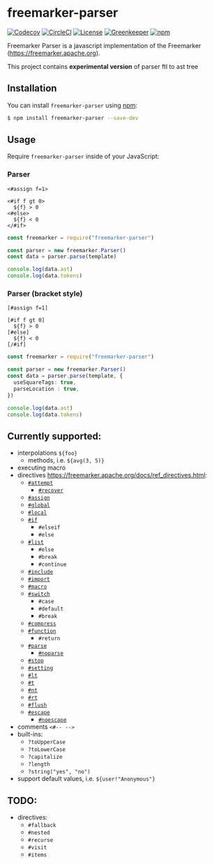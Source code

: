 # freemarker-parser

[![Codecov](https://img.shields.io/codecov/c/github/armano2/freemarker-parser.svg)](https://circleci.com/gh/armano2/freemarker-parser/tree/master)
[![CircleCI](https://img.shields.io/circleci/project/github/armano2/freemarker-parser/master.svg)](https://circleci.com/gh/armano2/freemarker-parser/tree/master)
[![License](https://img.shields.io/github/license/armano2/freemarker-parser.svg)](https://github.com/armano2/freemarker-parser/blob/master/LICENSE.md)
[![Greenkeeper](https://badges.greenkeeper.io/armano2/freemarker-parser.svg)](https://github.com/armano2/freemarker-parser/blob/master/LICENSE.md)
[![npm](https://img.shields.io/npm/v/freemarker-parser.svg)](https://www.npmjs.com/package/freemarker-parser)

Freemarker Parser is a javascript implementation of the Freemarker (https://freemarker.apache.org).

This project contains **experimental version** of parser ftl to ast tree

## Installation
You can install `freemarker-parser` using [npm](https://npmjs.com):

```bash
$ npm install freemarker-parser --save-dev
```

## Usage
Require `freemarker-parser` inside of your JavaScript:

### Parser 
```ftl
<#assign f=1>

<#if f gt 0>
  ${f} > 0
<#else>
  ${f} < 0
</#if>
```
```ts
const freemarker = require("freemarker-parser")

const parser = new freemarker.Parser()
const data = parser.parse(template)

console.log(data.ast)
console.log(data.tokens)
```

### Parser (bracket style)
```ftl
[#assign f=1]

[#if f gt 0]
  ${f} > 0
[#else]
  ${f} < 0
[/#if]
```
```ts
const freemarker = require("freemarker-parser")

const parser = new freemarker.Parser()
const data = parser.parse(template, {
  useSquareTags: true,
  parseLocation : true,
})

console.log(data.ast)
console.log(data.tokens)
```

## Currently supported:
  - interpolations `${foo}`
    - methods, i.e. `${avg(3, 5)}`
  - executing macro
  - directives https://freemarker.apache.org/docs/ref_directives.html:
    - [`#attempt`](https://freemarker.apache.org/docs/ref_directive_attempt.html)
      - [`#recover`](https://freemarker.apache.org/docs/ref_directive_recover.html)
    - [`#assign`](https://freemarker.apache.org/docs/ref_directive_assign.html)
    - [`#global`](https://freemarker.apache.org/docs/ref_directive_global.html)
    - [`#local`](https://freemarker.apache.org/docs/ref_directive_local.html)
    - [`#if`](https://freemarker.apache.org/docs/ref_directive_if.html)
      - `#elseif`
      - `#else`
    - [`#list`](https://freemarker.apache.org/docs/ref_directive_list.html)
      - `#else`
      - `#break`
      - `#continue`
    - [`#include`](https://freemarker.apache.org/docs/ref_directive_include.html)
    - [`#import`](https://freemarker.apache.org/docs/ref_directive_import.html)
    - [`#macro`](https://freemarker.apache.org/docs/ref_directive_macro.html)
    - [`#switch`](https://freemarker.apache.org/docs/ref_directive_switch.html)
      - `#case`
      - `#default`
      - `#break`
    - [`#compress`](https://freemarker.apache.org/docs/ref_directive_compress.html)
    - [`#function`](https://freemarker.apache.org/docs/ref_directive_function.html)
      - `#return`
    - [`#parse`](https://freemarker.apache.org/docs/ref_directive_parse.html)
		- [`#noparse`](https://freemarker.apache.org/docs/ref_directive_noparse.html)
    - [`#stop`](https://freemarker.apache.org/docs/ref_directive_stop.html)
    - [`#setting`](https://freemarker.apache.org/docs/ref_directive_setting.html)
    - [`#lt`](https://freemarker.apache.org/docs/ref_directive_lt.html)
    - [`#t`](https://freemarker.apache.org/docs/ref_directive_t.html)
    - [`#nt`](https://freemarker.apache.org/docs/ref_directive_nt.html)
    - [`#rt`](https://freemarker.apache.org/docs/ref_directive_rt.html)
    - [`#flush`](https://freemarker.apache.org/docs/ref_directive_flush.html)
    - [`#escape`](https://freemarker.apache.org/docs/ref_directive_escape.html)
      - [`#noescape`](https://freemarker.apache.org/docs/ref_directive_noescape.html)
  - comments `<#-- -->`
  - built-ins:
    - `?toUpperCase`
    - `?toLowerCase`
    - `?capitalize`
    - `?length`
    - `?string("yes", "no")`
  - support default values, i.e. `${user!"Anonymous"}`

## TODO:
  - directives:
    - `#fallback`
    - `#nested`
    - `#recurse`
    - `#visit`
    - `#items`
